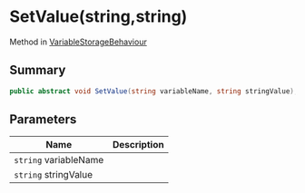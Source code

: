 # SetValue(string,string)

Method in [VariableStorageBehaviour](./)

## Summary

```csharp
public abstract void SetValue(string variableName, string stringValue);
```

## Parameters

| Name                  | Description |
| --------------------- | ----------- |
| `string` variableName |             |
| `string` stringValue  |             |
